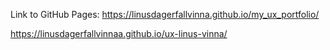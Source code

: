 Link to GitHub Pages:
https://linusdagerfallvinna.github.io/my_ux_portfolio/

https://linusdagerfallvinnaa.github.io/ux-linus-vinna/
